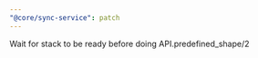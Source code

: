 ```yaml
---
"@core/sync-service": patch
---
```


Wait for stack to be ready before doing API.predefined_shape/2
